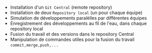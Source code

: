 - Installation d'un `Git Central` (remote repository)
- Installation de deux  `Repository local` (un pour chaque équipe)
- Simulation de développements paralèlles par différentes équipes
- Enregistrement des développements au fil de l'eau, dans chaque repository local
- Fusion du travail et des versions dans le repository Central
- Manipulation de commandes utiles pour la fusion du travail `commit,merge,push,...`

